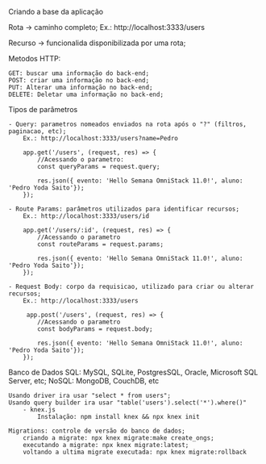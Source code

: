 Criando a base da aplicação

Rota -> caminho completo;
    Ex.: http://localhost:3333/users

Recurso -> funcionalida disponibilizada por uma rota;

Metodos HTTP:

    GET: buscar uma informação do back-end;
    POST: criar uma informação no back-end;
    PUT: Alterar uma informação no back-end;
    DELETE: Deletar uma informação no back-end;

Tipos de parâmetros

    - Query: parametros nomeados enviados na rota após o "?" (filtros, paginacao, etc);
        Ex.: http://localhost:3333/users?name=Pedro

        app.get('/users', (request, res) => {
            //Acessando o parametro: 
            const queryParams = request.query;

            res.json({ evento: 'Hello Semana OmniStack 11.0!', aluno: 'Pedro Yoda Saito'});
        });

    - Route Params: parâmetros utilizados para identificar recursos;
        Ex.: http://localhost:3333/users/id

        app.get('/users/:id', (request, res) => {
            //Acessando o parametro
            const routeParams = request.params;

            res.json({ evento: 'Hello Semana OmniStack 11.0!', aluno: 'Pedro Yoda Saito'});
        });

    - Request Body: corpo da requisicao, utilizado para criar ou alterar recursos;
        Ex.: http://localhost:3333/users

         app.post('/users', (request, res) => {
            //Acessando o parametro
            const bodyParams = request.body;

            res.json({ evento: 'Hello Semana OmniStack 11.0!', aluno: 'Pedro Yoda Saito'});
        });

Banco de Dados
    SQL: MySQL, SQLite, PostgresSQL, Oracle, Microsoft SQL Server, etc;
    NoSQL: MongoDB, CouchDB, etc

    Usando driver ira usar "select * from users";
    Usando query builder ira usar "table('users').select('*').where()"
        - knex.js
            Instalação: npm install knex && npx knex init
    
    Migrations: controle de versão do banco de dados;
        criando a migrate: npx knex migrate:make create_ongs;
        executando a migrate: npx knex migrate:latest;
        voltando a ultima migrate executada: npx knex migrate:rollback
